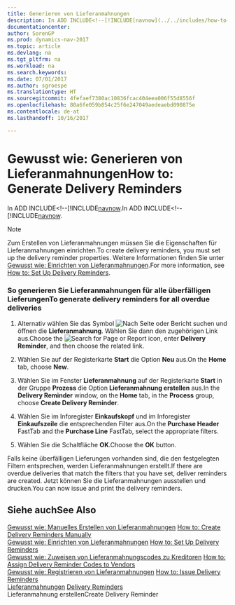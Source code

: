 ```yaml
---
title: Generieren von Lieferanmahnungen
description: In ADD INCLUDE<!--[!INCLUDE[navnow](../../includes/how-to-create-delivery-reminders-manually.md).
documentationcenter: 
author: SorenGP
ms.prod: dynamics-nav-2017
ms.topic: article
ms.devlang: na
ms.tgt_pltfrm: na
ms.workload: na
ms.search.keywords: 
ms.date: 07/01/2017
ms.author: sgroespe
ms.translationtype: HT
ms.sourcegitcommit: 4fefaef7380ac10836fcac404eea006f55d8556f
ms.openlocfilehash: 80a6fe059b854c25f6e247049aedeaebd090875e
ms.contentlocale: de-at
ms.lasthandoff: 10/16/2017

---
```

# <a name="how-to-generate-delivery-reminders"></a><span data-ttu-id="13766-103">Gewusst wie: Generieren von Lieferanmahnungen</span><span class="sxs-lookup"><span data-stu-id="13766-103">How to: Generate Delivery Reminders</span></span>
<span data-ttu-id="13766-104">In ADD INCLUDE<!--[!INCLUDE[navnow](../../includes/how-to-create-delivery-reminders-manually.md).</span><span class="sxs-lookup"><span data-stu-id="13766-104">In ADD INCLUDE<!--[!INCLUDE[navnow](../../includes/how-to-create-delivery-reminders-manually.md).</span></span>  
  
> [!NOTE]  
>  <span data-ttu-id="13766-105">Zum Erstellen von Lieferanmahnungen müssen Sie die Eigenschaften für Lieferanmahnungen einrichten.</span><span class="sxs-lookup"><span data-stu-id="13766-105">To create delivery reminders, you must set up the delivery reminder properties.</span></span> <span data-ttu-id="13766-106">Weitere Informationen finden Sie unter [Gewusst wie: Einrichten von Lieferanmahnungen](how-to-set-up-delivery-reminders.md).</span><span class="sxs-lookup"><span data-stu-id="13766-106">For more information, see [How to: Set Up Delivery Reminders](how-to-set-up-delivery-reminders.md).</span></span>  
  
### <a name="to-generate-delivery-reminders-for-all-overdue-deliveries"></a><span data-ttu-id="13766-107">So generieren Sie Lieferanmahnungen für alle überfälligen Lieferungen</span><span class="sxs-lookup"><span data-stu-id="13766-107">To generate delivery reminders for all overdue deliveries</span></span>  
  
1.  <span data-ttu-id="13766-108">Alternativ wählen Sie das Symbol ![Nach Seite oder Bericht suchen](media/ui-search/search_small.png "Nach Seite oder Bericht suchen") und öffnen die **Lieferanmahnung**. Wählen Sie dann den zugehörigen Link aus.</span><span class="sxs-lookup"><span data-stu-id="13766-108">Choose the ![Search for Page or Report](media/ui-search/search_small.png "Search for Page or Report icon") icon, enter **Delivery Reminder**, and then choose the related link.</span></span>  
  
2.  <span data-ttu-id="13766-109">Wählen Sie auf der Registerkarte **Start** die Option **Neu** aus.</span><span class="sxs-lookup"><span data-stu-id="13766-109">On the **Home** tab, choose **New**.</span></span>  
  
3.  <span data-ttu-id="13766-110">Wählen Sie im Fenster **Lieferanmahnung** auf der Registerkarte **Start** in der Gruppe **Prozess** die Option **Lieferanmahnung erstellen** aus.</span><span class="sxs-lookup"><span data-stu-id="13766-110">In the **Delivery Reminder** window, on the **Home** tab, in the **Process** group, choose **Create Delivery Reminder**.</span></span>  
  
4.  <span data-ttu-id="13766-111">Wählen Sie im Inforegister **Einkaufskopf** und im Inforegister **Einkaufszeile** die entsprechenden Filter aus.</span><span class="sxs-lookup"><span data-stu-id="13766-111">On the **Purchase Header** FastTab and the **Purchase Line** FastTab, select the appropriate filters.</span></span>  
  
5.  <span data-ttu-id="13766-112">Wählen Sie die Schaltfläche **OK**.</span><span class="sxs-lookup"><span data-stu-id="13766-112">Choose the **OK** button.</span></span>  
  
 <span data-ttu-id="13766-113">Falls keine überfälligen Lieferungen vorhanden sind, die den festgelegten Filtern entsprechen, werden Lieferanmahnungen erstellt.</span><span class="sxs-lookup"><span data-stu-id="13766-113">If there are overdue deliveries that match the filters that you have set, deliver reminders are created.</span></span> <span data-ttu-id="13766-114">Jetzt können Sie die Lieferanmahnungen ausstellen und drucken.</span><span class="sxs-lookup"><span data-stu-id="13766-114">You can now issue and print the delivery reminders.</span></span>  
  
## <a name="see-also"></a><span data-ttu-id="13766-115">Siehe auch</span><span class="sxs-lookup"><span data-stu-id="13766-115">See Also</span></span>  
 <span data-ttu-id="13766-116">[Gewusst wie: Manuelles Erstellen von Lieferanmahnungen](how-to-create-delivery-reminders-manually.md) </span><span class="sxs-lookup"><span data-stu-id="13766-116">[How to: Create Delivery Reminders Manually](how-to-create-delivery-reminders-manually.md) </span></span>  
 <span data-ttu-id="13766-117">[Gewusst wie: Einrichten von Lieferanmahnungen](how-to-set-up-delivery-reminders.md) </span><span class="sxs-lookup"><span data-stu-id="13766-117">[How to: Set Up Delivery Reminders](how-to-set-up-delivery-reminders.md) </span></span>  
 <span data-ttu-id="13766-118">[Gewusst wie: Zuweisen von Lieferanmahnungscodes zu Kreditoren](how-to-assign-delivery-reminder-codes-to-vendors.md) </span><span class="sxs-lookup"><span data-stu-id="13766-118">[How to: Assign Delivery Reminder Codes to Vendors](how-to-assign-delivery-reminder-codes-to-vendors.md) </span></span>  
 <span data-ttu-id="13766-119">[Gewusst wie: Registrieren von Lieferanmahnungen](how-to-issue-delivery-reminders.md) </span><span class="sxs-lookup"><span data-stu-id="13766-119">[How to: Issue Delivery Reminders](how-to-issue-delivery-reminders.md) </span></span>  
 <span data-ttu-id="13766-120">[Lieferanmahnungen](delivery-reminders.md) </span><span class="sxs-lookup"><span data-stu-id="13766-120">[Delivery Reminders](delivery-reminders.md) </span></span>  
 <span data-ttu-id="13766-121">Lieferanmahnung erstellen</span><span class="sxs-lookup"><span data-stu-id="13766-121">Create Delivery Reminder</span></span>
